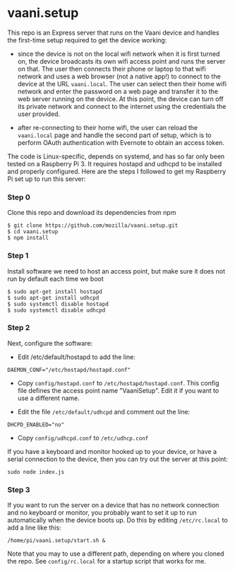 # vaani.setup

This repo is an Express server that runs on the Vaani device and
handles the first-time setup required to get the device working:

- since the device is not on the local wifi network when it is first
  turned on, the device broadcasts its own wifi access point and runs
  the server on that. The user then connects their phone or laptop to
  that wifi network and uses a web browser (not a native app!) to
  connect to the device at the URL `vaani.local`. The user can select
  then their home wifi network and enter the password on a web page
  and transfer it to the web server running on the device. At this
  point, the device can turn off its private network and connect to
  the internet using the credentials the user provided.

- after re-connecting to their home wifi, the user can reload the
  `vaani.local` page and handle the second part of setup, which is to
  perform OAuth authentication with Evernote to obtain an access
  token.

The code is Linux-specific, depends on systemd, and has so far only
been tested on a Raspberry Pi 3. It requires hostapd and udhcpd to be
installed and properly configured. Here are the steps I followed to
get my Raspberry Pi set up to run this server:

### Step 0
Clone this repo and download its dependencies from npm

```
$ git clone https://github.com/mozilla/vaani.setup.git
$ cd vaani.setup
$ npm install
```

### Step 1
Install software we need to host an access point, but
make sure it does not run by default each time we boot

```
$ sudo apt-get install hostapd
$ sudo apt-get install udhcpd
$ sudo systemctl disable hostapd
$ sudo systemctl disable udhcpd
```
### Step 2
Next, configure the software:

- Edit /etc/default/hostapd to add the line:

```
DAEMON_CONF="/etc/hostapd/hostapd.conf"
```

- Copy `config/hostapd.conf` to `/etc/hostapd/hostapd.conf`.  This
  config file defines the access point name "VaaniSetup". Edit it if
  you want to use a different name.

- Edit the file `/etc/default/udhcpd` and comment out the line:

```
DHCPD_ENABLED="no"
```
- Copy `config/udhcpd.conf` to `/etc/udhcp.conf`

If you have a keyboard and monitor hooked up to your device, or have a
serial connection to the device, then you can try out the server at
this point:

```
sudo node index.js
```

### Step 3

If you want to run the server on a device that has no network
connection and no keyboard or monitor, you probably want to set it up
to run automatically when the device boots up.  Do this by editing
`/etc/rc.local` to add a line like this:

```
/home/pi/vaani.setup/start.sh &
```

Note that you may to use a different path, depending on where you
cloned the repo. See `config/rc.local` for a startup script that works for me.

